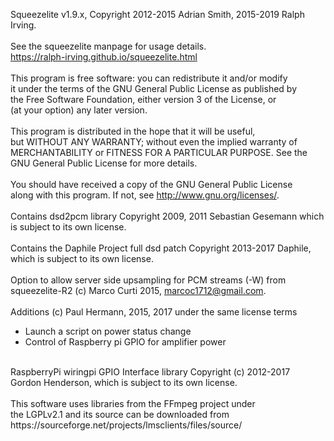 Squeezelite v1.9.x, Copyright 2012-2015 Adrian Smith, 2015-2019 Ralph Irving.<br>
<br>
See the squeezelite manpage for usage details.<br>
https://ralph-irving.github.io/squeezelite.html<br>
<br>
This program is free software: you can redistribute it and/or modify<br>
it under the terms of the GNU General Public License as published by<br>
the Free Software Foundation, either version 3 of the License, or<br>
(at your option) any later version.<br>
<br>
This program is distributed in the hope that it will be useful,<br>
but WITHOUT ANY WARRANTY; without even the implied warranty of<br>
MERCHANTABILITY or FITNESS FOR A PARTICULAR PURPOSE.  See the<br>
GNU General Public License for more details.<br>
<br>
You should have received a copy of the GNU General Public License<br>
along with this program.  If not, see <http://www.gnu.org/licenses/>.<br>
<br>
Contains dsd2pcm library Copyright 2009, 2011 Sebastian Gesemann which<br>
is subject to its own license.<br>
<br>
Contains the Daphile Project full dsd patch Copyright 2013-2017 Daphile,<br>
which is subject to its own license.<br>
<br>
Option to allow server side upsampling for PCM streams (-W) from<br>
squeezelite-R2 (c) Marco Curti 2015, marcoc1712@gmail.com.<br>
<br>
Additions (c) Paul Hermann, 2015, 2017 under the same license terms<br>
- Launch a script on power status change<br>
- Control of Raspberry pi GPIO for amplifier power<br>
<br>
RaspberryPi wiringpi GPIO Interface library Copyright (c) 2012-2017<br>
Gordon Henderson, which is subject to its own license.<br>
<br>
This software uses libraries from the FFmpeg project under<br>
the LGPLv2.1 and its source can be downloaded from<br>
https://sourceforge.net/projects/lmsclients/files/source/<br>
